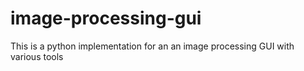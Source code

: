 # image-processing-gui
This is a python implementation for an an image processing GUI with various tools 
